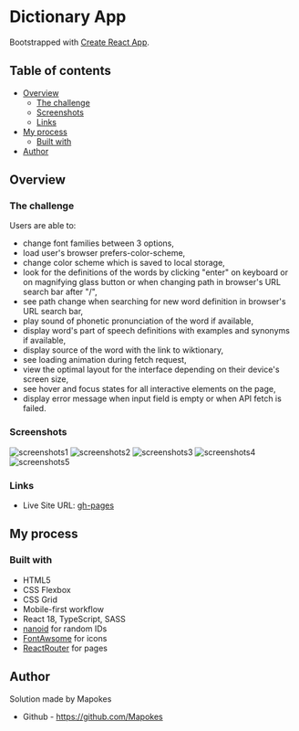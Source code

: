 # Dictionary App

Bootstrapped with [Create React App](https://github.com/facebook/create-react-app).

## Table of contents

- [Overview](#overview)
  - [The challenge](#the-challenge)
  - [Screenshots](#screenshots)
  - [Links](#links)
- [My process](#my-process)
  - [Built with](#built-with)
- [Author](#author)

## Overview

### The challenge

Users are able to:

- change font families between 3 options,
- load user's browser prefers-color-scheme,
- change color scheme which is saved to local storage,
- look for the definitions of the words by clicking "enter" on keyboard or on magnifying glass button or when changing path in browser's URL search bar after "/",
- see path change when searching for new word definition in browser's URL search bar,
- play sound of phonetic pronunciation of the word if available,
- display word's part of speech definitions with examples and synonyms if available,
- display source of the word with the link to wiktionary,
- see loading animation during fetch request,
- view the optimal layout for the interface depending on their device's screen size,
- see hover and focus states for all interactive elements on the page,
- display error message when input field is empty or when API fetch is failed.

### Screenshots

![screenshots1](https://i.postimg.cc/mbG1jzvM/1.png)
![screenshots2](https://i.postimg.cc/ZY0WnrNk/2.png)
![screenshots3](https://i.postimg.cc/ZnyYcxPC/3.png)
![screenshots4](https://i.postimg.cc/bJ5NkBt7/4.png)
![screenshots5](https://i.postimg.cc/HxnkJgV0/5.png)

### Links

- Live Site URL: [gh-pages](https://mapokes.github.io/dictionary-app/)

## My process

### Built with

- HTML5
- CSS Flexbox
- CSS Grid
- Mobile-first workflow
- React 18, TypeScript, SASS
- [nanoid](https://www.npmjs.com/package/nanoid) for random IDs
- [FontAwsome](https://fontawesome.com/icons) for icons
- [ReactRouter](https://www.npmjs.com/package/react-router-dom) for pages

## Author

Solution made by Mapokes

- Github - https://github.com/Mapokes
